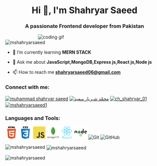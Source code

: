 <h1 align="center">Hi 👋, I'm Shahryar Saeed</h1>
<h3 align="center">A passionate Frontend developer from Pakistan</h3>

<img align="right" alt="coding gif" width="400px" src="https://media1.giphy.com/media/qgQUggAC3Pfv687qPC/giphy.gif">

<p align="left"> <img src="https://komarev.com/ghpvc/?username=mshahryarsaeed&label=Profile%20views&color=0e75b6&style=flat" alt="mshahryarsaeed" /> </p>

- 🌱 I’m currently learning **MERN STACK**

- 💬 Ask me about **JavaScript,MongoDB,Express js,React js,Node js**

- 📫 How to reach me **shahryarsaeed06@gmail.com**

<h3 align="left">Connect with me:</h3>
<p align="left">
  <a href="https://linkedin.com/in/muhammad shahryar saeed" target="blank"><img align="center" src="https://raw.githubusercontent.com/rahuldkjain/github-profile-readme-generator/master/src/images/icons/Social/linked-in-alt.svg" alt="muhammad shahryar saeed" height="30" width="40" /></a>
  <a href="https://fb.com/محمّد شہریار سعید" target="blank"><img align="center" src="https://raw.githubusercontent.com/rahuldkjain/github-profile-readme-generator/master/src/images/icons/Social/facebook.svg" alt="محمّد شہریار سعید" height="30" width="40" /></a>
<a href="https://instagram.com/ch_shahryar_01" target="blank"><img align="center" src="https://raw.githubusercontent.com/rahuldkjain/github-profile-readme-generator/master/src/images/icons/Social/instagram.svg" alt="ch_shahryar_01" height="30" width="40" /></a>
<a href="https://twitter.com/mshahryarsaeed1" target="blank"><img align="center" src="https://raw.githubusercontent.com/rahuldkjain/github-profile-readme-generator/master/src/images/icons/Social/twitter.svg" alt="mshahryarsaeed1" height="30" width="40" /></a>
</p>

<h3 align="left">Languages and Tools:</h3>
<p align="left">
  <img src="https://raw.githubusercontent.com/devicons/devicon/master/icons/html5/html5-original-wordmark.svg" alt="HTML5" width="40" height="40"/>
  <img src="https://raw.githubusercontent.com/devicons/devicon/master/icons/css3/css3-original-wordmark.svg" alt="CSS3" width="40" height="40"/>
  <img src="https://raw.githubusercontent.com/devicons/devicon/master/icons/javascript/javascript-original.svg" alt="JavaScript" width="40" height="40"/>
  <img src="https://raw.githubusercontent.com/devicons/devicon/master/icons/mongodb/mongodb-original-wordmark.svg" alt="MongoDB" width="40" height="40"/>
  <img src="https://raw.githubusercontent.com/devicons/devicon/master/icons/react/react-original-wordmark.svg" alt="React" width="40" height="40"/>
  <img src="https://raw.githubusercontent.com/devicons/devicon/master/icons/nodejs/nodejs-original-wordmark.svg" alt="Node.js" width="40" height="40"/>
  <img src="https://www.vectorlogo.zone/logos/git-scm/git-scm-icon.svg" alt="Git" width="40" height="40"/>
  <img src="https://www.vectorlogo.zone/logos/github/github-icon.svg" alt="GitHub" width="40" height="40"/>
</p>


<p><img align="left" src="https://github-readme-stats.vercel.app/api/top-langs?username=mshahryarsaeed&show_icons=true&locale=en&layout=compact" alt="mshahryarsaeed" /></p>

<p>&nbsp;<img align="center" src="https://github-readme-stats.vercel.app/api?username=mshahryarsaeed&show_icons=true&locale=en" alt="mshahryarsaeed" /></p>

<p><img align="center" src="https://github-readme-streak-stats.herokuapp.com/?user=mshahryarsaeed&" alt="mshahryarsaeed" /></p>
